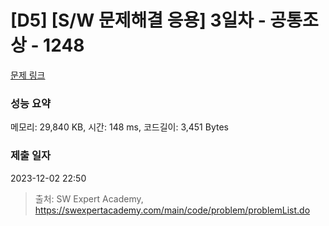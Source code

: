 # [D5] [S/W 문제해결 응용] 3일차 - 공통조상 - 1248 

[문제 링크](https://swexpertacademy.com/main/code/problem/problemDetail.do?contestProbId=AV15PTkqAPYCFAYD) 

### 성능 요약

메모리: 29,840 KB, 시간: 148 ms, 코드길이: 3,451 Bytes

### 제출 일자

2023-12-02 22:50



> 출처: SW Expert Academy, https://swexpertacademy.com/main/code/problem/problemList.do